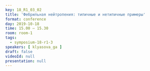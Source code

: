 ```yaml
---
key: 18_R1_03_02
title: 'Фебрильная нейтропения: типичные и нетипичные примеры'
format: conference
day: 2019-10-18
time: 15.00 – 15.30
room: room-1
tags:
  - symposium-18-r1-3
speakers: [ klyasova_ga ]
draft: false
videoId: null
presentation: null
---
```

